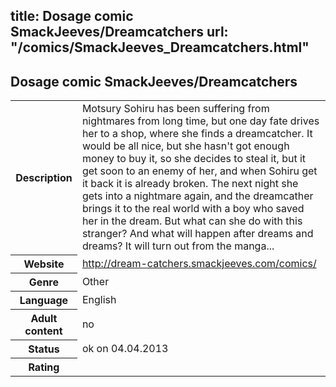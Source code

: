 title: Dosage comic SmackJeeves/Dreamcatchers
url: "/comics/SmackJeeves_Dreamcatchers.html"
---
Dosage comic SmackJeeves/Dreamcatchers
-----------------------------------------

<table class="comicinfo">
<tr>
<th>Description</th><td>Motsury Sohiru has been suffering from nightmares from long time, but one day fate drives her to a shop, where she finds a dreamcatcher. It would be all nice, but she hasn't got enough money to buy it, so she decides to steal it, but it get soon to an enemy of her, and when Sohiru get it back it is already broken. The next night she gets into a nightmare again, and the dreamcather brings it to the real world with a boy who saved her in the dream. But what can she do with this stranger? And what will happen after dreams and dreams? It will turn out from the manga...</td>
</tr>
<tr>
<th>Website</th><td><a href="http://dream-catchers.smackjeeves.com/comics/">http://dream-catchers.smackjeeves.com/comics/</a></td>
</tr>
<tr>
<th>Genre</th><td>Other</td>
</tr>
<tr>
<th>Language</th><td>English</td>
</tr>
<tr>
<th>Adult content</th><td>no</td>
</tr>
<tr>
<th>Status</th><td>ok on 04.04.2013</td>
</tr>
<tr>
<th>Rating</th><td><div class="g-plusone" data-size="standard" data-annotation="bubble"
 data-href="http://dream-catchers.smackjeeves.com/comics/"></div></td>
</tr>
</table>
<script type="text/javascript">
  (function() {
    var po = document.createElement('script'); po.type = 'text/javascript'; po.async = true;
    po.src = 'https://apis.google.com/js/plusone.js';
    var s = document.getElementsByTagName('script')[0]; s.parentNode.insertBefore(po, s);
  })();
</script>
